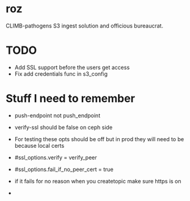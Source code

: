 # roz
CLIMB-pathogens S3 ingest solution and officious bureaucrat.


# TODO
* Add SSL support before the users get access
* Fix add credentials func in s3_config

# Stuff I need to remember

* push-endpoint not push_endpoint
* verify-ssl should be false on ceph side

* For testing these opts should be off but in prod they will need to be because local certs
* #ssl_options.verify     = verify_peer
* #ssl_options.fail_if_no_peer_cert = true

* if it fails for no reason when you createtopic make sure https is on
* 